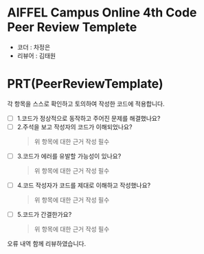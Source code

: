 # AIFFEL Campus Online 4th Code Peer Review Templete
- 코더 : 차정은
- 리뷰어 : 김태원



# PRT(PeerReviewTemplate)
각 항목을 스스로 확인하고 토의하여 작성한 코드에 적용합니다.
- [ ] 1.코드가 정상적으로 동작하고 주어진 문제를 해결했나요?
- [ ] 2.주석을 보고 작성자의 코드가 이해되었나요?
  > 위 항목에 대한 근거 작성 필수
- [ ] 3.코드가 에러를 유발할 가능성이 있나요?
  > 위 항목에 대한 근거 작성 필수
- [ ] 4.코드 작성자가 코드를 제대로 이해하고 작성했나요?
  > 위 항목에 대한 근거 작성 필수
- [ ] 5.코드가 간결한가요?
  > 위 항목에 대한 근거 작성 필수

오류 내역 함께 리뷰하였습니다.
